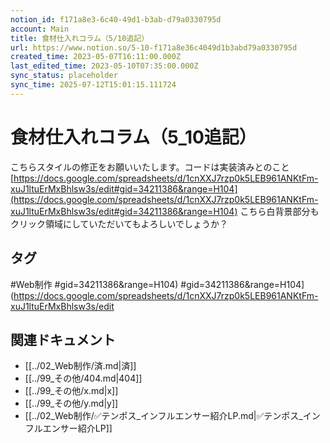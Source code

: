 ```yaml
---
notion_id: f171a8e3-6c40-49d1-b3ab-d79a0330795d
account: Main
title: 食材仕入れコラム（5/10追記）
url: https://www.notion.so/5-10-f171a8e36c4049d1b3abd79a0330795d
created_time: 2023-05-07T16:11:00.000Z
last_edited_time: 2023-05-10T07:35:00.000Z
sync_status: placeholder
sync_time: 2025-07-12T15:01:15.111724
---
```

# 食材仕入れコラム（5_10追記）

こちらスタイルの修正をお願いいたします。コードは実装済みとのこと
[https://docs.google.com/spreadsheets/d/1cnXXJ7rzp0k5LEB961ANKtFm-xuJ1ltuErMxBhlsw3s/edit#gid=34211386&range=H104](https://docs.google.com/spreadsheets/d/1cnXXJ7rzp0k5LEB961ANKtFm-xuJ1ltuErMxBhlsw3s/edit#gid=34211386&range=H104)
こちら白背景部分もクリック領域にしていただいてもよろしいでしょうか？

## タグ

#Web制作 #gid=34211386&range=H104) #gid=34211386&range=H104](https://docs.google.com/spreadsheets/d/1cnXXJ7rzp0k5LEB961ANKtFm-xuJ1ltuErMxBhlsw3s/edit 

## 関連ドキュメント

- [[../02_Web制作/済.md|済]]
- [[../99_その他/404.md|404]]
- [[../99_その他/x.md|x]]
- [[../99_その他/y.md|y]]
- [[../02_Web制作/✅テンポス_インフルエンサー紹介LP.md|✅テンポス_インフルエンサー紹介LP]]
